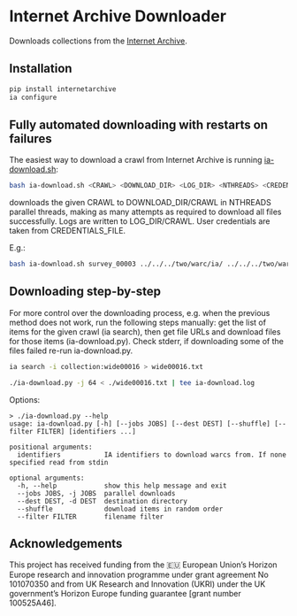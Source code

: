 # Internet Archive Downloader
Downloads collections from the [Internet Archive](https://archive.org/).

## Installation

```bash
pip install internetarchive
ia configure
```

## Fully automated downloading with restarts on failures
The easiest way to download a crawl from Internet Archive is running [ia-download.sh](ia-download.sh):
```bash
bash ia-download.sh <CRAWL> <DOWNLOAD_DIR> <LOG_DIR> <NTHREADS> <CREDENTIALS_FILE>
```
downloads the given CRAWL to DOWNLOAD_DIR/CRAWL in NTHREADS parallel threads, making as many attempts as required to download all files successfully. Logs are written to LOG_DIR/CRAWL. User credentials are taken from CREDENTIALS_FILE.

E.g.:

```bash
bash ia-download.sh survey_00003 ../../../two/warc/ia/ ../../../two/warc/log/ia/ 1000 ./ia-env/ia-oe\@ifi.uio.no.ini
```

## Downloading step-by-step
For more control over the downloading process, e.g. when the previous method does not work, run the following steps manually: get the list of items for the given crawl (ia search), then get file URLs and download files for those items (ia-download.py). Check stderr, if downloading some of the files failed re-run ia-download.py.

```bash
ia search -i collection:wide00016 > wide00016.txt

./ia-download.py -j 64 < ./wide00016.txt | tee ia-download.log
```

Options:

```
> ./ia-download.py --help
usage: ia-download.py [-h] [--jobs JOBS] [--dest DEST] [--shuffle] [--filter FILTER] [identifiers ...]

positional arguments:
  identifiers           IA identifiers to download warcs from. If none specified read from stdin

optional arguments:
  -h, --help            show this help message and exit
  --jobs JOBS, -j JOBS  parallel downloads
  --dest DEST, -d DEST  destination directory
  --shuffle             download items in random order
  --filter FILTER       filename filter
```



## Acknowledgements

This project has received funding from the 🇪🇺 European Union’s Horizon Europe research and innovation programme under grant agreement No 101070350 and from UK Research and Innovation (UKRI) under the UK government’s Horizon Europe funding guarantee [grant number 100525A46].
